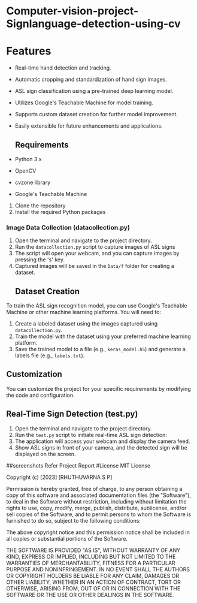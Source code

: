 # Computer-vision-project-Signlanguage-detection-using-cv

# Features
- Real-time hand detection and tracking.
- Automatic cropping and standardization of hand sign images.
- ASL sign classification using a pre-trained deep learning model.
- Utilizes Google's Teachable Machine for model training.
- Supports custom dataset creation for further model improvement.
- Easily extensible for future enhancements and applications.

  ## Requirements
- Python 3.x
- OpenCV
- cvzone library
- Google's Teachable Machine

1. Clone the repository 
2. Install the required Python packages
 ### Image Data Collection (datacollection.py)
1. Open the terminal and navigate to the project directory.
2. Run the `datacollection.py` script to capture images of ASL signs
3. The script will open your webcam, and you can capture images by pressing the 's' key.
4. Captured images will be saved in the `Data/f` folder for creating a dataset.
   ## Dataset Creation
To train the ASL sign recognition model, you can use Google's Teachable Machine or other machine learning platforms. You will need to:
1. Create a labeled dataset using the images captured using `datacollection.py`.
2. Train the model with the dataset using your preferred machine learning platform.
3. Save the trained model to a file (e.g., `keras_model.h5`) and generate a labels file (e.g., `labels.txt`).

## Customization
You can customize the project for your specific requirements by modifying the code and configuration.
## Real-Time Sign Detection (test.py)
1. Open the terminal and navigate to the project directory.
2. Run the `test.py` script to initiate real-time ASL sign detection:
3. The application will access your webcam and display the camera feed.
4. Show ASL signs in front of your camera, and the detected sign will be displayed on the screen.

##screenshots
 Refer Project Report
#License
MIT License

Copyright (c) [2023] [RHUTHUVARNA S P]

Permission is hereby granted, free of charge, to any person obtaining a copy
of this software and associated documentation files (the "Software"), to deal
in the Software without restriction, including without limitation the rights
to use, copy, modify, merge, publish, distribute, sublicense, and/or sell
copies of the Software, and to permit persons to whom the Software is
furnished to do so, subject to the following conditions:

The above copyright notice and this permission notice shall be included in all
copies or substantial portions of the Software.

THE SOFTWARE IS PROVIDED "AS IS", WITHOUT WARRANTY OF ANY KIND, EXPRESS OR
IMPLIED, INCLUDING BUT NOT LIMITED TO THE WARRANTIES OF MERCHANTABILITY,
FITNESS FOR A PARTICULAR PURPOSE AND NONINFRINGEMENT. IN NO EVENT SHALL THE
AUTHORS OR COPYRIGHT HOLDERS BE LIABLE FOR ANY CLAIM, DAMAGES OR OTHER
LIABILITY, WHETHER IN AN ACTION OF CONTRACT, TORT OR OTHERWISE, ARISING FROM,
OUT OF OR IN CONNECTION WITH THE SOFTWARE OR THE USE OR OTHER DEALINGS IN THE
SOFTWARE.
